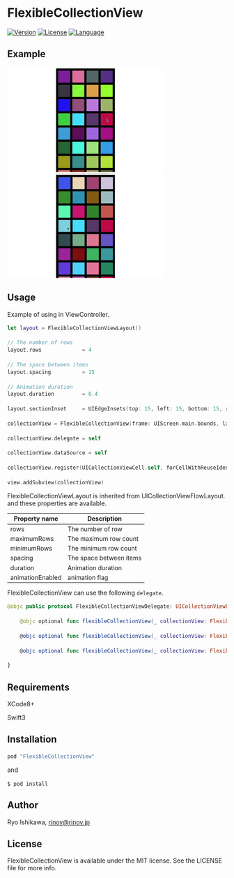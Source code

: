 # FlexibleCollectionView

[![Version](https://img.shields.io/cocoapods/v/FlexibleCollectionView.svg?style=flat)](http://cocoapods.org/pods/FlexibleCollectionView)
[![License](https://img.shields.io/badge/LICENSE-MIT-yellow.svg)](https://img.shields.io/badge/LICENSE-MIT-yellow.svg)
[![Language](https://img.shields.io/badge/Language-Swift3-blue.svg)](https://img.shields.io/badge/Language-Swift3-blue.svg)


## Example

![FlexibleCollectionView-left](./Resources/fcv-i.gif)
![FlexibleCollectionView-right](./Resources/fcv-d.gif)

## Usage

Example of using in ViewController.

```swift
let layout = FlexibleCollectionViewLayout()

// The number of rows
layout.rows             = 4

// The space between items
layout.spacing          = 15

// Animation duration
layout.duration         = 0.4

layout.sectionInset     = UIEdgeInsets(top: 15, left: 15, bottom: 15, right: 15)

collectionView = FlexibleCollectionView(frame: UIScreen.main.bounds, layout: layout)

collectionView.delegate = self

collectionView.dataSource = self

collectionView.register(UICollectionViewCell.self, forCellWithReuseIdentifier: "CELL")

view.addSubview(collectionView)

```

FlexibleCollectionViewLayout is inherited from UICollectionViewFlowLayout.
and these properties are available.

|Property name|Description|
|--------|-------|
|rows|The number of row|
|maximumRows|The maximum row count|
|minimumRows|The minimum row count|
|spacing|The space between items|
|duration|Animation duration|
|animationEnabled|animation flag|

FlexibleCollectionView can use the following `delegate`.
```swift
@objc public protocol FlexibleCollectionViewDelegate: UICollectionViewDelegate {

    @objc optional func flexibleCollectionView(_ collectionView: FlexibleCollectionView, willSwipeViewFor direction: UISwipeGestureRecognizerDirection)

    @objc optional func flexibleCollectionView(_ collectionView: FlexibleCollectionView, didSwipeViewFor direction: UISwipeGestureRecognizerDirection)

    @objc optional func flexibleCollectionView(_ collectionView: FlexibleCollectionView, didFinishAnimation: Bool)

}

```
## Requirements

XCode8+

Swift3

## Installation

```ruby
pod "FlexibleCollectionView"
```

and

`$ pod install`

## Author

Ryo Ishikawa, rinov@rinov.jp

## License

FlexibleCollectionView is available under the MIT license. See the LICENSE file for more info.
